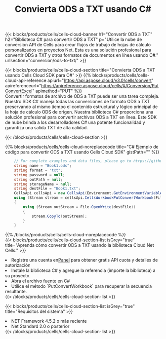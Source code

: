 ﻿---
title:  Convierta ODS a TXT usando C#
description:  Utilizar el SDK de la nube Aspose.Cells para C# para convertir un archivo en formato ODS a un archivo en formato TXT.
kwords: Excel, Convert ODS to TXT, REST, C#
howto: How to convert ODS to TXT using Aspose.Cells Cloud C# library.
---
{{< blocks/products/cells/cells-cloud-banner h1="Convertir ODS a TXT" h2="Biblioteca C# para convertir ODS a TXT" p="Utilice la nube de conversión API de Cells para crear flujos de trabajo de hojas de cálculo personalizados en proyectos Net. Esta es una solución profesional para convertir ODS a TXT y otros formatos de documentos en línea usando C#." urlsection="conversion/ods-to-txt/" >}}

{{< blocks/products/cells/cells-cloud-section title="Convierta ODS a TXT usando Cells Cloud SDK para C#" >}}
{{% blocks/products/cells/cells-cloud-api-reference apiurl="https://api.aspose.cloud/v3.0/cells/convert" apireferenceurl="https://apireference.aspose.cloud/cells/#/Conversion/PutConvertExcel" apimethod="PUT" %}}
<br/>
Convertir formatos de archivo de ODS a TXT puede ser una tarea compleja. Nuestro SDK C# maneja todas las conversiones de formato ODS a TXT preservando al mismo tiempo el contenido estructural y lógico principal de la hoja de cálculo ODS de origen. Nuestra biblioteca C# proporciona una solución profesional para convertir archivos ODS a TXT en línea. Este SDK de nube brinda a los desarrolladores C# una potente funcionalidad y garantiza una salida TXT de alta calidad.

{{< /blocks/products/cells/cells-cloud-section >}}

{{% blocks/products/cells/cells-cloud-noreplacecode title="C# Ejemplo de código para convertir ODS a TXT usando Cells Cloud SDK" gistPath="" %}}
 
```cs
    // For complete examples and data files, please go to https://github.com/aspose-cells-cloud/aspose-cells-cloud-dotnet/
    string name = "Book1.ods";
    string format = "txt";
    string password = null;
    string outPath = null;
    string storageName = null;
    string destFile = "Book1.txt";
    CellsApi cellsApi = new CellsApi(Environment.GetEnvironmentVariable("ProductClientId"), Environment.GetEnvironmentVariable("ProductClientSecret"));
    using (Stream stream = cellsApi.CellsWorkbookPutConvertWorkbook(File.OpenRead(name), format, password, outPath, storageName))
    {
        using (Stream outStream = File.OpenWrite(destFile))
        {
            stream.CopyTo(outStream);
        }
    }
```
 
{{% /blocks/products/cells/cells-cloud-noreplacecode %}}
<br/>
{{< blocks/products/cells/cells-cloud-section-list isGrey="true" title="Aprenda cómo convertir ODS a TXT usando la biblioteca Cloud Net Cells." >}}
<li> Registre una cuenta en<a href="https://dashboard.aspose.cloud/">Panel</a> para obtener gratis API cuota y detalles de autorización</li>
<li>Instale la biblioteca C# y agregue la referencia (importe la biblioteca) a su proyecto.</li>
<li>Abra el archivo fuente en C#</li>
<li>Utilice el método `PutConvertWorkbook` para recuperar la secuencia resultante.</li>
{{< /blocks/products/cells/cells-cloud-section-list >}}

{{< blocks/products/cells/cells-cloud-section-list isGrey="true" title="Requisitos del sistema" >}}
<li>NET Framework 4.5.2 o más reciente</li>
<li>Net Standard 2.0 o posterior</li>
{{< /blocks/products/cells/cells-cloud-section-list >}}
